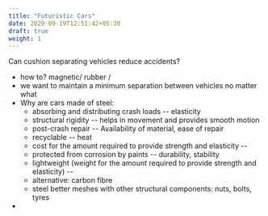 ```yaml
---
title: "Futuristic Cars"
date: 2020-09-19T12:51:42+05:30
draft: true
weight: 1
---
```

Can cushion separating vehicles reduce accidents?
- how to? magnetic/ rubber / 
- we want to maintain a minimum separation between vehicles no matter what 
- Why are cars made of steel:
	- absorbing and distributing crash loads -- elasticity
	- structural rigidity -- helps in movement and provides smooth motion
	- post-crash repair -- Availability of material, ease of repair
	- recyclable -- heat
	- cost for the amount required to provide strength and elasticity -- 
	- protected from corrosion by paints -- durability, stability
	- lightweight (weight for the amount required to provide strength and elasticity) -- 
	- alternative: carbon fibre
	- steel better meshes with other structural components: nuts, bolts, tyres
- 